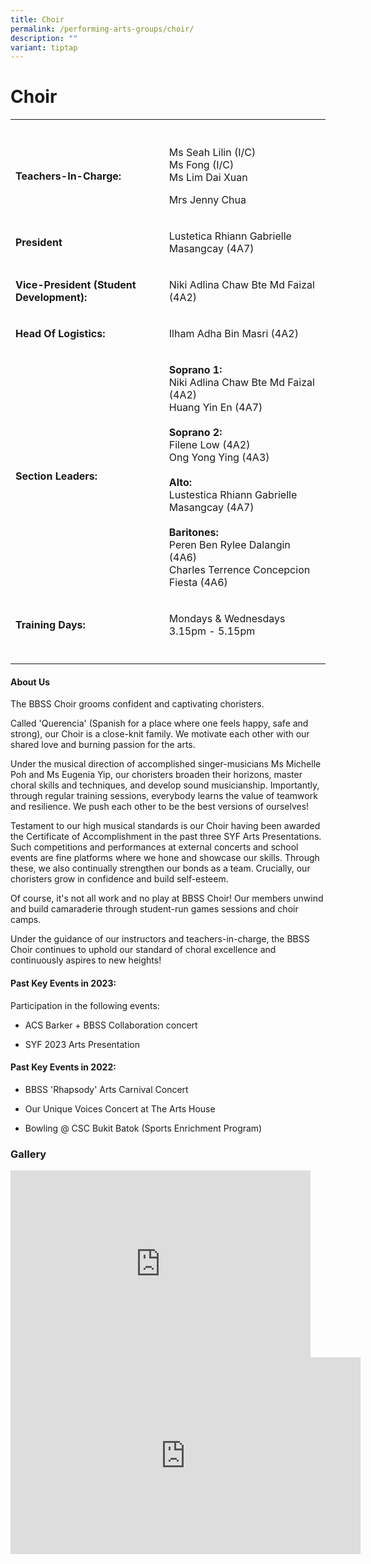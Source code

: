 ```yaml
---
title: Choir
permalink: /performing-arts-groups/choir/
description: ""
variant: tiptap
---
```

<h1>Choir</h1>
<table>
<tbody>
<tr>
<th rowspan="1" colspan="1">
<p></p>
</th>
<th rowspan="1" colspan="1">
<p></p>
</th>
</tr>
<tr>
<td rowspan="1" colspan="1">
<p><strong>Teachers-In-Charge:</strong>
</p>
</td>
<td rowspan="1" colspan="1">
<p>Ms Seah Lilin (I/C)
<br>Ms Fong (I/C)
<br>Ms Lim Dai Xuan</p>
<p>Mrs Jenny Chua</p>
</td>
</tr>
<tr>
<td rowspan="1" colspan="1">
<p><strong>President</strong>
</p>
</td>
<td rowspan="1" colspan="1">
<p>Lustetica Rhiann Gabrielle Masangcay (4A7)</p>
</td>
</tr>
<tr>
<td rowspan="1" colspan="1">
<p><strong>Vice-President (Student Development):</strong>
</p>
</td>
<td rowspan="1" colspan="1">
<p>Niki Adlina Chaw Bte Md Faizal (4A2)</p>
</td>
</tr>
<tr>
<td rowspan="1" colspan="1">
<p><strong>Head Of Logistics:</strong>
</p>
</td>
<td rowspan="1" colspan="1">
<p>Ilham Adha Bin Masri (4A2)</p>
</td>
</tr>
<tr>
<td rowspan="1" colspan="1">
<p><strong>Section Leaders:</strong>
</p>
</td>
<td rowspan="1" colspan="1">
<p><strong>Soprano 1:</strong>
<br>Niki Adlina Chaw Bte Md Faizal (4A2)
<br>Huang Yin En (4A7)
<br>
<br><strong>Soprano 2:</strong>
<br>Filene Low (4A2)
<br>Ong Yong Ying (4A3)
<br>
<br><strong>Alto:</strong>
<br>Lustestica Rhiann Gabrielle Masangcay (4A7)
<br>
<br><strong>Baritones:</strong>
<br>Peren Ben Rylee Dalangin (4A6)
<br>Charles Terrence Concepcion Fiesta (4A6)</p>
</td>
</tr>
<tr>
<td rowspan="1" colspan="1">
<p><strong>Training Days:</strong>
<br>
</p>
</td>
<td rowspan="1" colspan="1">
<p>Mondays &amp; Wednesdays
<br>3.15pm - 5.15pm</p>
</td>
</tr>
<tr>
<td rowspan="1" colspan="1">
<p></p>
</td>
<td rowspan="1" colspan="1">
<p></p>
</td>
</tr>
</tbody>
</table>
<h4>About Us</h4>
<p>The BBSS Choir grooms confident and captivating choristers.</p>
<p>Called 'Querencia' (Spanish for a place where one feels happy, safe and
strong), our Choir is a close-knit family. We motivate each other with
our shared love and burning passion for the arts.</p>
<p></p>
<p>Under the musical direction of accomplished singer-musicians Ms Michelle
Poh and Ms Eugenia Yip, our choristers broaden their horizons, master choral
skills and techniques, and develop sound musicianship. Importantly, through
regular training sessions, everybody learns the value of teamwork and resilience.
We push each other to be the best versions of ourselves!</p>
<p>Testament to our high musical standards is our Choir having been awarded
the Certificate of Accomplishment in the past three SYF Arts Presentations.
Such competitions and performances at external concerts and school events
are fine platforms where we hone and showcase our skills. Through these,
we also continually strengthen our bonds as a team. Crucially, our choristers
grow in confidence and build self-esteem.</p>
<p>Of course, it's not all work and no play at BBSS Choir! Our members unwind
and build camaraderie through student-run games sessions and choir camps.</p>
<p>Under the guidance of our instructors and teachers-in-charge, the BBSS
Choir continues to uphold our standard of choral excellence and continuously
aspires to new heights!</p>
<h4>Past Key Events in 2023:</h4>
<p>Participation in the following events:</p>
<ul data-tight="true" class="tight">
<li>
<p>ACS Barker + BBSS Collaboration concert</p>
</li>
<li>
<p>SYF 2023 Arts Presentation</p>
</li>
</ul>
<h4>Past Key Events in 2022:</h4>
<ul data-tight="true" class="tight">
<li>
<p>BBSS 'Rhapsody' Arts Carnival Concert</p>
</li>
<li>
<p>Our Unique Voices Concert at The Arts House</p>
</li>
<li>
<p>Bowling @ CSC Bukit Batok (Sports Enrichment Program)</p>
</li>
</ul>
<h3>Gallery</h3>
<div class="iframe-wrapper">
<iframe height="299" width="480" allowfullscreen="true" frameborder="0" src="https://docs.google.com/presentation/d/e/2PACX-1vShIpkTeqbE32GEU5OMPxFpWoRwsd1UqDXU3CGjfVSu3yZgn9R6EVKZA9MJq2vwKUJGekTKsSY4VCG4/embed?start=true&amp;loop=true&amp;delayms=3000"></iframe>
</div>
<div class="iframe-wrapper">
<iframe height="315" width="560" allowfullscreen="true" frameborder="0" src="https://www.youtube.com/embed/vto2TNEYA_Y?si=7T8-hgGAiXakyZsB"></iframe>
</div>
<p></p>